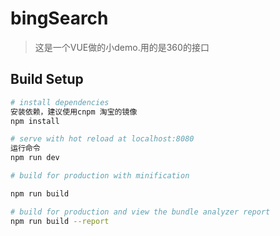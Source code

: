 # bingSearch

>这是一个VUE做的小demo.用的是360的接口

## Build Setup

``` bash
# install dependencies
安装依赖，建议使用cnpm 淘宝的镜像
npm install

# serve with hot reload at localhost:8080
运行命令
npm run dev

# build for production with minification

npm run build

# build for production and view the bundle analyzer report
npm run build --report
```
